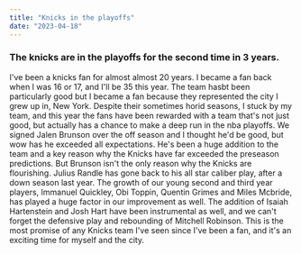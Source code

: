 ```yaml
---
title: "Knicks in the playoffs"
date: "2023-04-18"
---
```


### The knicks are in the playoffs for the second time in 3 years.

I've been a knicks fan for almost almost 20 years. I became a fan back when I was 16 or 17, and I'll be 35 this year. The team hasbt been particularly good but I became a fan because they represented the city I grew up in, New York. Despite their sometimes horid seasons, I stuck by my team, and this year the fans have been rewarded with a team that's not just good, but actually has a chance to make a deep run in the nba playoffs. We signed Jalen Brunson over the off season and I thought he'd be good, but wow has he exceeded all expectations. He's been a huge addition to the team and a key reason why the Knicks have far exceeded the preseason predictions. But Brunson isn't the only reason why the Knicks are flourishing. Julius Randle has gone back to his all star caliber play, after a down season last year. The growth of our young second and third year players, Immanuel Quickley, Obi Toppin, Quentin Grimes and Miles Mcbride, has played a huge factor in our improvement as well. The addition of Isaiah Hartenstein and Josh Hart have been instrumental as well, and we can't forget the defensive play and rebounding of Mitchell Robinson. This is the most promise of any Knicks team I've seen since I've been a fan, and it's an exciting time for myself and the city. 